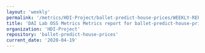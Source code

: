 ```yaml
---
layout: 'weekly'
permalink: '/metrics/HDI-Project/ballet-predict-house-prices/WEEKLY-REPORT-2020-04-19'
title: 'DAI Lab OSS Metrics Metrics report for ballet-predict-house-prices | WEEKLY-REPORT-2020-04-19'
organization: 'HDI-Project'
repository: 'ballet-predict-house-prices'
current_date: '2020-04-19'
---
```

